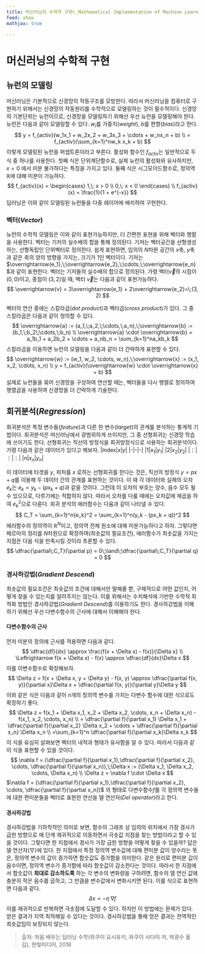 ```yaml
---
title: 머신러닝의 수학적 구현(_Mathematical Implementation of Machine Learning_)
feed: show
mathjax: true

---
```


# 머신러닝의 수학적 구현
## 뉴런의 모델링
머신러닝은 기본적으로 신경망의 작동구조를 모방한다. 따라서 머신러닝을 컴퓨터로 구현하기 위해서는 신경망의 작동원리를 수학적으로 모델링하는 것이 필수적이다. 신경망의 기본단위는 뉴런이므로, 신경망을 모델링하기 위해선 우선 뉴런을 모델링해야 한다. 뉴런은 다음과 같이 모델링할 수 있다. $w_i$를 가중치(_weight_), $b$를 편향(_bias_)라고 한다.
$$
y = f_{activ}(w_1x_1 + w_2x_2 + w_3x_3 + \cdots + w_nx_n + b) \\
= f_{activ}(\sum_{k=1}^nw_k x_k + b)
$$
이렇게 모델링된 뉴런을 퍼셉트론이라고 부른다. 활성화 함수인 $f_{activ}$는 일반적으로 두 식 중 하나를 사용한다. 첫째 식은 단위계단함수로, 실제 뉴런의 활성화와 유사하지만, $x=0$ 에서 미분 불가하다는 특징을 가지고 있다. 둘째 식은 시그모이드함수로, 정의역 $\mathbb R$에 대해 미분이 가능하다.
$$
f_{activ}(x) = 
\begin{cases}
1,\; x > 0 \\
0,\; x < 0
\end{cases} \\
f_{activ}(x) = 
\frac{1}{1 + e^{-x}}
$$
딥러닝은 이와 같이 모델링된 뉴런들을 다중 레이어에 배치하여 구현한다.

### 벡터(_Vector_)
뉴런의 수학적 모델링은 이와 같이 표현가능하지만, 더 간편한 표현을 위해 벡터와 행렬을 사용한다. 벡터는 기저의 실수배의 합을 통해 정의된다. 기저는 벡터공간을 선형생성하는, 선형독립인 단위벡터로 정의한다. 쉽게 표현하면, 임의의 $N$차원 공간의 $x$축, $y$축과 같은 축의 양의 방향을 가지는, 크기가 1인 벡터이다. 기저는 $\overrightarrow{e_1},\;\overrightarrow{e_2},\;\cdots,\;\overrightarrow{e_n}$과 같이 표현한다. 벡터는 기저들의 실수배의 합으로 정의된다. 가령 벡터$\overrightarrow{v}$의 시점이 $(0, 0)$이고, 종점이 $(3, 2)$일 때, 벡터 $\overrightarrow{v}$는 다음과 같이 표현가능하다.
$$
\overrightarrow{v} = 3\overrightarrow{e_1} + 2\overrightarrow{e_2}=\;(3, 2)
$$

벡터의 연산 중에는 스칼라곱(_dot product_)과 벡터곱(_cross product_)가 있다. 그 중 스칼라곱은 다음과 같이 정의할 수 있다.
$$
\overrightarrow{a} := (a_1,\;a_2,\;\cdots,\;a_n),\;\overrightarrow{b} := (b_1,\;b_2\;\cdots,\;b_n) \\
\overrightarrow{a} \cdot \overrightarrow{b} = a_1b_1 + a_2b_2 + \cdots + a_nb_n
= \sum_{k=1}^na_kb_k
$$
스칼라곱을 이용하면 뉴런의 모델링을 다음과 같이 더 간략하게 표현할 수 있다.
$$
\overrightarrow{w} := (w_1, w_2, \cdots, w_n),\;\overrightarrow{x} := (x_1, x_2, \cdots, x_n) \\
y = f_{activ}(\overrightarrow{w} \cdot \overrightarrow{x} + b)
$$
실제로 뉴런들을 묶어 신경망을 구성하여 연산할 때는, 벡터들을 다시 행렬로 정의하여 행렬곱을 사용하여 신경망을 더 간략하게 기술한다.

## 회귀분석(_Regression_)
회귀분석은 특정 변수들(_feature_)과 다른 한 변수(_target_)의 관계를 분석하는 통계적 기법이다. 회귀분석은 머신러닝에서 광범위하게 쓰이지만, 그 중 선형회귀는 신경망 학습에 쓰이기도 한다. 선형회귀는 직선의 방정식을 회귀방정식으로 사용하는 회귀분석이다. 가령 다음과 같은 데이터가 있다고 해보자.
|Index|$x$|$y$|
|-|-|-|
|1|$x_1$|$y_1$|
|2|$x_2$|$y_2$|
|$\vdots$|$\vdots$|$\vdots$|
|n|$x_n$|$y_n$|

이 데이터에 타겟을 $y$, 피처를 $x$ 로하는 선형회귀를 한다는 것은, 직선의 방정식 $y = px + q$를 이용해 두 데이터 간의 관계를 표현하는 것이다. 이 때 각 데이터와 실제의 오차 $e_k$는 $e_k = y_k - (px_k + q)$과 같을 것이다. 그런데 이 오차의 부호는 양수, 음수 모두 될 수 있으므로, 다루기에는 적합하지 않다. 따라서 오차를 다룰 때에는 오차값에 제곱을 하여 ${e_k}^2$으로 다룬다. 회귀 분석의 에러함수는 다움과 같이 나타낼 수 있다.
$$
C_T = \sum_{k=1}^n{e_k}^2 = \sum_{k=1}^n(y_k - (px_k + q))^2
$$
에러함수의 정의역이 ${\mathbb R}^N$이고, 정의역 전체 원소에 대해 미분가능하다고 하자. 그렇다면 페르마의 정리를 $N$차원으로 확장하여(최솟값의 필요조건), 에러함수가 최솟값을 가지는 지점은 다음 식을 만족시킬 것이라 추론할 수 있다.
$$
\dfrac{\partial\;C_T}{\partial p} = 0\;\land\;\dfrac{\partial\;C_T}{\partial q} = 0
$$

### 경사하강법(_Gradient Descend_)

최솟값의 필요조건은 최솟값의 조건에 대해서만 말해줄 뿐, 구체적으로 어떤 값인지, 어떻게 찾을 수 있는지를 알려주지는 않는다. 이를 위해서는 수치해석에 기반한 수학적 최적화 방법인 경사하강법(_Gradient Descend_)를 이용하기도 한다. 경사하강법을 이해하기 위해선 우선 다변수함수의 근사에 대해서 이해해야 한다.

#### 다변수함수의 근사
먼저 미분의 정의에 근사를 적용하면 다음과 같다.
$$
\dfrac{df}{dx} \approx \frac{f(x + \Delta x) - f(x)}{\Delta x} \\
\Leftrightarrow f(x + \Delta x) - f(x) \approx \dfrac{df}{dx}\Delta x 
$$
이를 이변수함수로 확장해보자.
$$
\Delta z = f(x + \Delta x, y + \Delta y) - f(x, y) \approx \dfrac{\partial f(x, y)}{\partial x}\Delta x + \dfrac{\partial f(x, y)}{\partial y}\Delta y
$$
이와 같은 식은 다음과 같이 $n$개의 정의역 변수를 가지는 다변수 함수에 대한 식으로도 확장하기 좋다.
$$
\Delta z = f(x_1 + \Delta x_1, x_2 + \Delta x_2, \cdots, x_n + \Delta x_n) - f(x_1, x_2, \cdots, x_n) \\
= \dfrac{\partial f}{\partial x_1} \Delta x_1 + \dfrac{\partial f}{\partial x_2} \Delta x_2 + \cdots + \dfrac{\partial f}{\partial x_n} \Delta x_n \\
=\sum_{k=1}^n \dfrac{\partial f}{\partial x_k}\Delta x_k
$$
이 식을 유심히 살펴보면 벡터의 내적과 형태가 유사함을 알 수 있다. 따라서 다음과 같이 식을 표현할 수 있을 것이다.
$$
\nabla f = (\dfrac{\partial f}{\partial x_1},\dfrac{\partial f}{\partial x_2}, \cdots, \dfrac{\partial f}{\partial x_n}),\;\Delta x := (\Delta x_1, \Delta x_2, \cdots, \Delta x_n) \\
\Delta z = \nabla f \cdot \Delta x
$$
$\nabla f = (\dfrac{\partial f}{\partial x_1},\dfrac{\partial f}{\partial x_2}, \cdots, \dfrac{\partial f}{\partial x_n})$ 의 형태로 다변수함수$f$를 각 정의역 변수들에 대한 편미분들을 벡터로 표현한 연산을 델 연산자(_Del operator_)라고 한다.

#### 경사하강법
경사하강법을 기하학적인 의미로 보면, 함수의 그래프 상 임의의 위치에서 가장 경사가 급한 방향으로 매 단계 재귀적으로 이동하면서 극솟값 지점을 찾는 방법이라고 할 수 있을 것이다. 그렇다면 한 지점에서 경사가 가장 급한 방향을 어떻게 찾을 수 있을까? 답은 델 연산자($\nabla$)에 있다. 한 지점에서 특정 정의역 변수값에 대해 편미분 값이 양수라는 뜻은, 정의역 변수의 값이 증가하면 함숫값도 증가함을 의미한다. 같은 원리로 편미분 값이 음수이면, 정의역 변수가 증가함에 따라 함숫값이 감소한다는 것이다. 따라서 한 지점에서 함숫값이 **최대로 감소하도록** 하는 각 변수의 변화량을 구하려면, 함수의 델 연산 값에 충분히 작은 음수를 곱하고, 그 만큼을 변수값에서 변화시키면 된다. 이를 식으로 표현하면 다음과 같다.
$$
\Delta x = - \eta\;\nabla f
$$
이를 재귀적으로 반복하면 극솟점에 도달할 수 있다. 하지만 이 방법에는 문제가 있다. 얻은 결과가 지역 최적해일 수 있다는 것이다. 경사하강법을 통해 얻은 결과는 전역적인 최솟값임이 보장되지 않는다.

> 출처: 처음 배우는 딥러닝 수학(와쿠이 요시유키, 와쿠이 사다미 저, 박광수 옮김), 한빛미디어, 2018